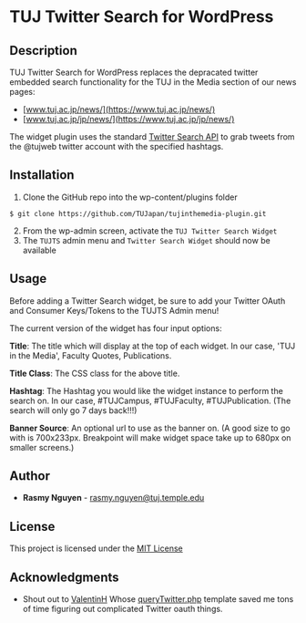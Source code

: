 # TUJ Twitter Search for WordPress

## Description

TUJ Twitter Search for WordPress replaces the depracated twitter embedded search functionality for the TUJ in the Media section of our news pages:

* [www.tuj.ac.jp/news/](https://www.tuj.ac.jp/news/)
* [www.tuj.ac.jp/jp/news/](https://www.tuj.ac.jp/jp/news/)

The widget plugin uses the standard [Twitter Search API](https://developer.twitter.com/en/docs/tweets/search/api-reference/get-search-tweets) to grab tweets from the @tujweb twitter account with the specified hashtags.

## Installation

1. Clone the GitHub repo into the wp-content/plugins folder

```
$ git clone https://github.com/TUJapan/tujinthemedia-plugin.git
```
2. From the wp-admin screen, activate the `TUJ Twitter Search Widget`
3. The `TUJTS` admin menu and `Twitter Search Widget` should now be available

## Usage

Before adding a Twitter Search widget, be sure to add your Twitter OAuth and Consumer Keys/Tokens to the TUJTS Admin menu!

The current version of the widget has four input options:

**Title**: The title which will display at the top of each widget. In our case, 'TUJ in the Media', Faculty Quotes, Publications.

**Title Class**: The CSS class for the above title.

**Hashtag**: The Hashtag you would like the widget instance to perform the search on. In our case, #TUJCampus, #TUJFaculty, #TUJPublication. (The search will only go 7 days back!!!)

**Banner Source**: An optional url to use as the banner on. (A good size to go with is 700x233px. Breakpoint will make widget space take up to 680px on smaller screens.)

## Author

* **Rasmy Nguyen** - rasmy.nguyen@tuj.temple.edu

## License

This project is licensed under the [MIT License](https://opensource.org/licenses/MIT)

## Acknowledgments

* Shout out to [ValentinH](https://gist.github.com/ValentinH) Whose [queryTwitter.php](https://gist.github.com/ValentinH/8266635) template saved me tons of time figuring out complicated Twitter oauth things.